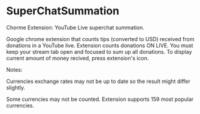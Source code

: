 # SuperChatSummation
Chorme Extension: YouTube Live superchat summation.

Google chrome extension that counts tips (converted to USD) received from donations in a YouTube live.
Extension counts donations ON LIVE. You must keep your stream tab open and focused to sum up all donations.
To display current amount of money recived, press extension's icon.

Notes:

Currencies exchange rates may not be up to date so the result might differ slightly.

Some currencies may not be counted. Extension supports 159 most popular currencies. 
